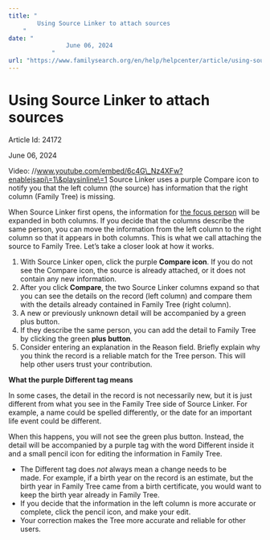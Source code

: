 ```yaml
---
title: "
        Using Source Linker to attach sources
    "
date: "
                June 06, 2024
            "
url: "https://www.familysearch.org/en/help/helpcenter/article/using-source-linker-to-attach-sources"
---
```





# Using Source Linker to attach sources



Article Id: 24172

June 06, 2024

















Video: //www.youtube.com/embed/6c4G\_Nz4XFw?enablejsapi\=1\&playsinline\=1
Source Linker uses a purple Compare icon to notify you that the left column (the source) has information that the right column (Family Tree) is missing.

When Source Linker first opens, the information for [the focus person](https://www.familysearch.org/en/help/helpcenter/article/understanding-the-focus-person-in-source-linker) will be expanded in both columns. If you decide that the columns describe the same person, you can move the information from the left column to the right column so that it appears in both columns. This is what we call attaching the source to Family Tree. Let’s take a closer look at how it works.  


1. With Source Linker open, click the purple **Compare icon**. If you do not see the Compare icon, the source is already attached, or it does not contain any new information.
2. After you click **Compare**, the two Source Linker columns expand so that you can see the details on the record (left column) and compare them with the details already contained in Family Tree (right column).
3. A new or previously unknown detail will be accompanied by a green plus button.
4. If they describe the same person, you can add the detail to Family Tree by clicking the green **plus button**.
5. Consider entering an explanation in the Reason field. Briefly explain why you think the record is a reliable match for the Tree person. This will help other users trust your contribution.

**What the purple Different tag means**

In some cases, the detail in the record is not necessarily new, but it is just different from what you see in the Family Tree side of Source Linker. For example, a name could be spelled differently, or the date for an important life event could be different.

When this happens, you will not see the green plus button. Instead, the detail will be accompanied by a purple tag with the word Different inside it and a small pencil icon for editing the information in Family Tree.  


* The Different tag does *not* always mean a change needs to be made. For example, if a birth year on the record is an estimate, but the birth year in Family Tree came from a birth certificate, you would want to keep the birth year already in Family Tree.
* If you decide that the information in the left column is more accurate or complete, click the pencil icon, and make your edit.
* Your correction makes the Tree more accurate and reliable for other users.











